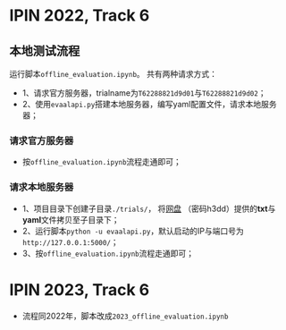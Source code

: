 # IPIN 2022, Track 6

## 本地测试流程

运行脚本`offline_evaluation.ipynb`。 共有两种请求方式：
- 1、请求官方服务器，trialname为`T62288821d9d01`与`T62288821d9d02`；
- 2、使用`evaalapi.py`搭建本地服务器，编写yaml配置文件，请求本地服务器；

### 请求官方服务器

- 按`offline_evaluation.ipynb`流程走通即可；

### 请求本地服务器

- 1、项目目录下创建子目录`./trials/`， 将[网盘](https://mail.bjtu.edu.cn/coremail/XT5/jsp/download.jsp?share_link=0C5FF39956D9404A86F745CC5C752ECF&uid=19126355%40bjtu.edu.cn) （密码h3dd）提供的**txt**与**yaml**文件拷贝至子目录下；
- 2、运行脚本`python -u evaalapi.py`，默认启动的IP与端口号为`http://127.0.0.1:5000/`；
- 3、按`offline_evaluation.ipynb`流程走通即可；

# IPIN 2023, Track 6

- 流程同2022年，脚本改成`2023_offline_evaluation.ipynb`

